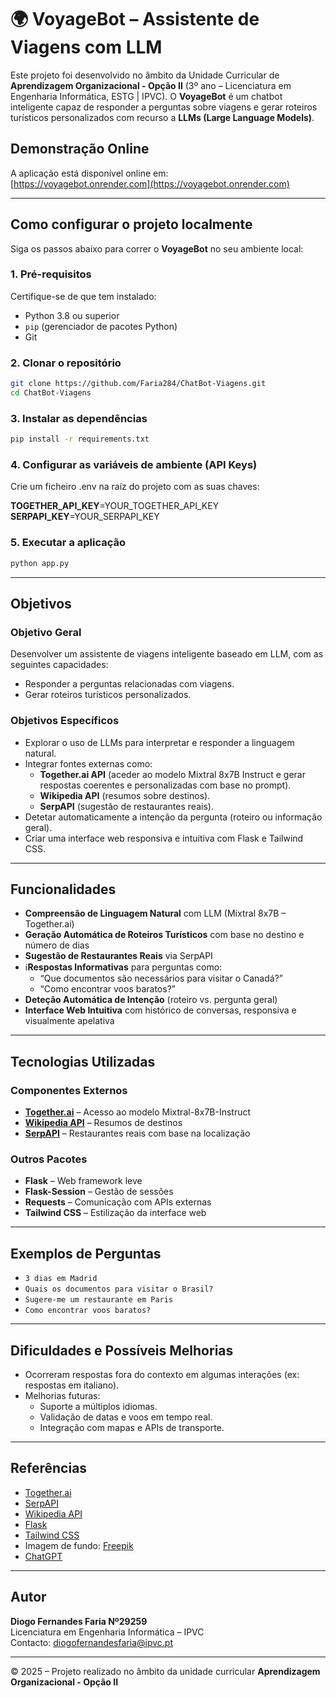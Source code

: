# 🌍 VoyageBot – Assistente de Viagens com LLM

Este projeto foi desenvolvido no âmbito da Unidade Curricular de **Aprendizagem Organizacional - Opção II** (3º ano – Licenciatura em Engenharia Informática, ESTG | IPVC). O **VoyageBot** é um chatbot inteligente capaz de responder a perguntas sobre viagens e gerar roteiros turísticos personalizados com recurso a **LLMs (Large Language Models)**.

## Demonstração Online
A aplicação está disponível online em:  
[https://voyagebot.onrender.com](https://voyagebot.onrender.com)

---

## Como configurar o projeto localmente

Siga os passos abaixo para correr o **VoyageBot** no seu ambiente local:

### 1. Pré-requisitos

Certifique-se de que tem instalado:

- Python 3.8 ou superior
- `pip` (gerenciador de pacotes Python)
- Git

### 2. Clonar o repositório

```bash
git clone https://github.com/Faria284/ChatBot-Viagens.git
cd ChatBot-Viagens
```

### 3. Instalar as dependências

```bash
pip install -r requirements.txt
```

### 4. Configurar as variáveis de ambiente (API Keys)

Crie um ficheiro .env na raíz do projeto com as suas chaves:

**TOGETHER_API_KEY**=YOUR_TOGETHER_API_KEY
**SERPAPI_KEY**=YOUR_SERPAPI_KEY

### 5. Executar a aplicação

```bash
python app.py
```

---

## Objetivos

### Objetivo Geral
Desenvolver um assistente de viagens inteligente baseado em LLM, com as seguintes capacidades:
- Responder a perguntas relacionadas com viagens.
- Gerar roteiros turísticos personalizados.

### Objetivos Específicos
- Explorar o uso de LLMs para interpretar e responder a linguagem natural.
- Integrar fontes externas como:
  - **Together.ai API** (aceder ao modelo Mixtral 8x7B Instruct e gerar respostas coerentes e personalizadas com base no prompt).
  - **Wikipedia API** (resumos sobre destinos).
  - **SerpAPI** (sugestão de restaurantes reais).
- Detetar automaticamente a intenção da pergunta (roteiro ou informação geral).
- Criar uma interface web responsiva e intuitiva com Flask e Tailwind CSS.

---

## Funcionalidades

- **Compreensão de Linguagem Natural** com LLM (Mixtral 8x7B – Together.ai)
- **Geração Automática de Roteiros Turísticos** com base no destino e número de dias
- **Sugestão de Restaurantes Reais** via SerpAPI
- ℹ**Respostas Informativas** para perguntas como:
  - “Que documentos são necessários para visitar o Canadá?”
  - “Como encontrar voos baratos?”
- **Deteção Automática de Intenção** (roteiro vs. pergunta geral)
- **Interface Web Intuitiva** com histórico de conversas, responsiva e visualmente apelativa

---

## Tecnologias Utilizadas

### Componentes Externos
- **[Together.ai](https://www.together.ai/)** – Acesso ao modelo Mixtral-8x7B-Instruct
- **[Wikipedia API](https://pypi.org/project/wikipedia/)** – Resumos de destinos
- **[SerpAPI](https://serpapi.com/)** – Restaurantes reais com base na localização

### Outros Pacotes
- **Flask** – Web framework leve
- **Flask-Session** – Gestão de sessões
- **Requests** – Comunicação com APIs externas
- **Tailwind CSS** – Estilização da interface web

---

## Exemplos de Perguntas
- `3 dias em Madrid`
- `Quais os documentos para visitar o Brasil?`
- `Sugere-me um restaurante em Paris`
- `Como encontrar voos baratos?`

---

## Dificuldades e Possíveis Melhorias
- Ocorreram respostas fora do contexto em algumas interações (ex: respostas em italiano).
- Melhorias futuras:
  - Suporte a múltiplos idiomas.
  - Validação de datas e voos em tempo real.
  - Integração com mapas e APIs de transporte.

---

## Referências

- [Together.ai](https://www.together.ai/)
- [SerpAPI](https://serpapi.com/)
- [Wikipedia API](https://pypi.org/project/wikipedia/)
- [Flask](https://flask.palletsprojects.com)
- [Tailwind CSS](https://tailwindcss.com/)
- Imagem de fundo: [Freepik](https://img.freepik.com/fotos-premium/aviao-no-ceu-ao-por-do-sol_670147-10325.jpg)
- [ChatGPT](https://chatgpt.com)

---

## Autor

**Diogo Fernandes Faria Nº29259**  
Licenciatura em Engenharia Informática – IPVC  
Contacto: diogofernandesfaria@ipvc.pt  

---

© 2025 – Projeto realizado no âmbito da unidade curricular **Aprendizagem Organizacional - Opção II**
